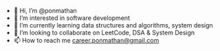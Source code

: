 - 👋 Hi, I’m @ponmathan
- 👀 I’m interested in software development
- 🌱 I’m currently learning data structures and algorithms, system design
- 💞️ I’m looking to collaborate on LeetCode, DSA & System Design
- 📫 How to reach me career.ponmathan@gmail.com

<!---
ponmathan/ponmathan is a ✨ special ✨ repository because its `README.md` (this file) appears on your GitHub profile.
You can click the Preview link to take a look at your changes.
--->
